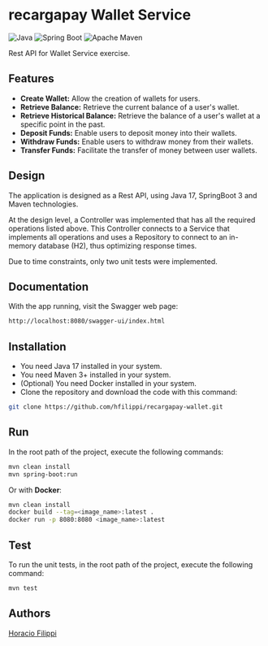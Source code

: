# recargapay Wallet Service
![Java](https://img.shields.io/badge/java-%23ED8B00.svg?logo=java&logoColor=white)
![Spring Boot](https://img.shields.io/badge/Spring%20Boot-6DB33F?logo=springboot&logoColor=fff)
![Apache Maven](https://img.shields.io/badge/Apache%20Maven-C71A36?logo=Apache%20Maven&logoColor=white)

Rest API for Wallet Service exercise.

## Features
- **Create Wallet:** Allow the creation of wallets for users.
- **Retrieve Balance:** Retrieve the current balance of a user's wallet.
- **Retrieve Historical Balance:** Retrieve the balance of a user's wallet at a specific point in the past.
- **Deposit Funds:** Enable users to deposit money into their wallets.
- **Withdraw Funds:** Enable users to withdraw money from their wallets.
- **Transfer Funds:** Facilitate the transfer of money between user wallets.

## Design
The application is designed as a Rest API, using Java 17, SpringBoot 3 and Maven technologies.

At the design level, a Controller was implemented that has all the required operations listed above. This Controller connects to a Service that implements all operations and uses a Repository to connect to an in-memory database (H2), thus optimizing response times.

Due to time constraints, only two unit tests were implemented.

## Documentation
With the app running, visit the Swagger web page:

```sh
http://localhost:8080/swagger-ui/index.html
```

## Installation
- You need Java 17 installed in your system.
- You need Maven 3+ installed in your system.
- (Optional) You need Docker installed in your system.
- Clone the repository and download the code with this command:

```sh
git clone https://github.com/hfilippi/recargapay-wallet.git
```

## Run
In the root path of the project, execute the following commands:

```sh
mvn clean install
mvn spring-boot:run
```

Or with **Docker**:

```sh
mvn clean install
docker build --tag=<image_name>:latest .
docker run -p 8080:8080 <image_name>:latest
```

## Test
To run the unit tests, in the root path of the project, execute the following command:

```sh
mvn test
```

## Authors
[Horacio Filippi](mailto:hfilippi@gmail.com)
